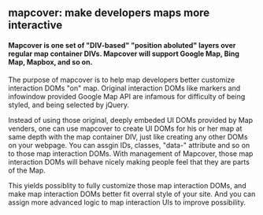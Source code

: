 ## mapcover: make developers maps more interactive 
####  Mapcover is one set of "DIV-based" "position aboluted" layers over regular map container DIVs. Mapcover will support Google Map, Bing Map, Mapbox, and so on. 
The purpose of mapcover is to help map developers better customize interaction DOMs "on" map.
Original interaction DOMs like markers and infowindow provided Google Map API are infamous for difficulty of being styled, and being selected by jQuery. 

Instead of using those original, deeply embeded UI DOMs provided by Map venders, one can use mapcover to create UI DOMs for his or her map at same depth with the map container DIV, just like creating any other DOMs on your webpage. You can assgin IDs, classes, "data-" attribute and so on to those map interaction DOMs. With management of Mapcover, those map interaction DOMs will behave nicely making people feel that they are parts of the Map.

This yields possiblity to fully customize those map interaction DOMs, and make map interaction DOMs better fit overral style of your site. And you can assign more advanced logic to map interaction UIs to improve possibility.
